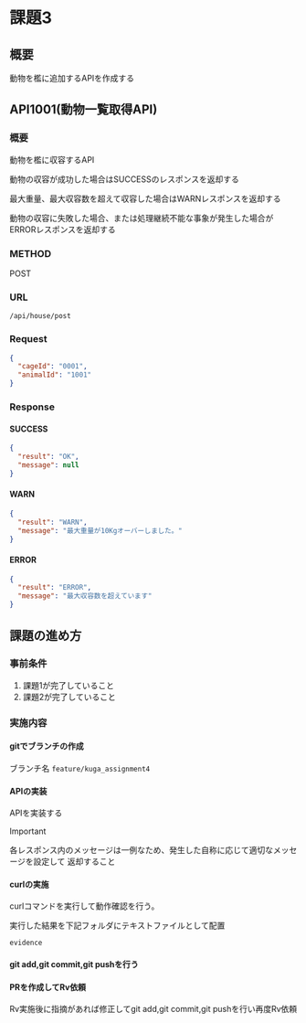 # 課題3

## 概要

動物を檻に追加するAPIを作成する

## API1001(動物一覧取得API)

### 概要

動物を檻に収容するAPI

動物の収容が成功した場合はSUCCESSのレスポンスを返却する

最大重量、最大収容数を超えて収容した場合はWARNレスポンスを返却する

動物の収容に失敗した場合、または処理継続不能な事象が発生した場合がERRORレスポンスを返却する

### METHOD

POST

### URL

```
/api/house/post
```

### Request

```json
{
  "cageId": "0001",
  "animalId": "1001"
}
```

### Response

#### SUCCESS

```json
{
  "result": "OK",
  "message": null
}
```

#### WARN

```json
{
  "result": "WARN",
  "message": "最大重量が10Kgオーバーしました。"
}
```

#### ERROR

```json
{
  "result": "ERROR",
  "message": "最大収容数を超えています"
}
```

## 課題の進め方

### 事前条件

1. 課題1が完了していること
1. 課題2が完了していること

### 実施内容

#### gitでブランチの作成

ブランチ名
```feature/kuga_assignment4```

#### APIの実装

APIを実装する

> [!IMPORTANT]
> 各レスポンス内のメッセージは一例なため、発生した自称に応じて適切なメッセージを設定して 返却すること

#### curlの実施

curlコマンドを実行して動作確認を行う。

実行した結果を下記フォルダにテキストファイルとして配置

```
evidence
```

#### git add,git commit,git pushを行う

#### PRを作成してRv依頼

Rv実施後に指摘があれば修正してgit add,git commit,git pushを行い再度Rv依頼
